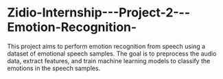 # Zidio-Internship---Project-2---Emotion-Recognition-
This project aims to perform emotion recognition from speech using a dataset of emotional speech samples. The goal is to preprocess the audio data, extract features, and train machine learning models to classify the emotions in the speech samples. 
